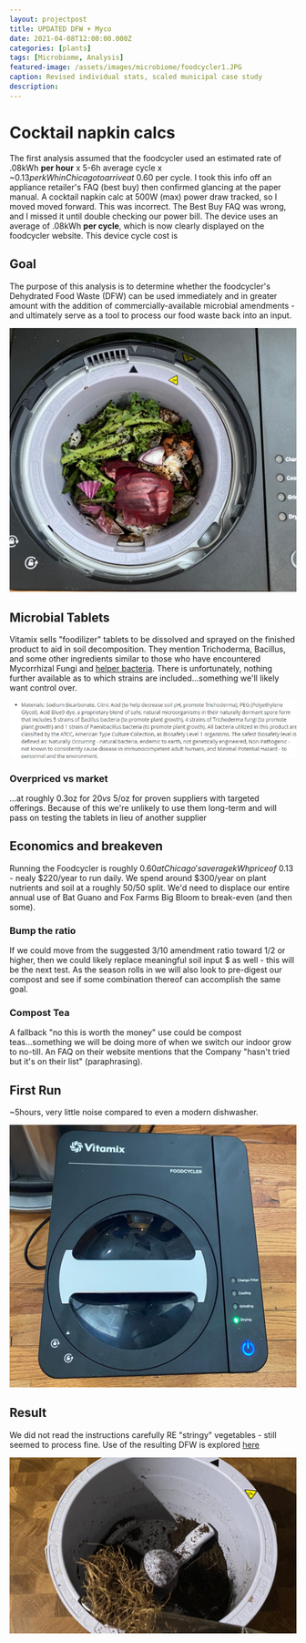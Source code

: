 ```yaml
---
layout: projectpost
title: UPDATED DFW + Myco
date: 2021-04-08T12:00:00.000Z
categories: [plants]
tags: [Microbiome, Analysis]
featured-image: /assets/images/microbiome/foodcycler1.JPG
caption: Revised individual stats, scaled municipal case study 
description: 
---
```

# Cocktail napkin calcs
 
The first analysis assumed that the foodcycler used an estimated rate of .08kWh <b>per hour</b> x 5-6h average cycle x ~$0.13 per kWh in Chicago to arrive at ~$0.60 per cycle. I took this info off an appliance retailer's FAQ (best buy) then confirmed glancing at the paper manual. A cocktail napkin calc at 500W (max) power draw tracked, so I moved moved forward. This was incorrect. The Best Buy FAQ was wrong, and I missed it until double checking our power bill. The device uses an average of .08kWh <b>per cycle</b>, which is now clearly displayed on the foodcycler website. This device cycle cost is 
 
## Goal
 
The purpose of this analysis is to determine whether the foodcycler's Dehydrated Food Waste (DFW) can be used immediately and in greater amount with the addition of commercially-available microbial amendments - and ultimately serve as a tool to process our food waste back into an input.
 
<a data-fancybox="gallery" href="/assets/images/microbiome/foodcycler1.JPG"><img class="projectimage" src="/assets/images/microbiome/foodcycler1.JPG"></a>
 
## Microbial Tablets
Vitamix sells "foodilizer" tablets to be dissolved and sprayed on the finished product to aid in soil decomposition. They mention Trichoderma, Bacillus, and some other ingredients similar to those who have encountered Mycorrhizal Fungi and <a href="https://en.wikipedia.org/wiki/Mycorrhiza_helper_bacteria">helper bacteria</a>. There is unfortunately, nothing further available as to which strains are included...something we'll likely want control over.
 
<a data-fancybox="gallery" href="/assets/images/microbiome/foodcyclertabs.JPG"><img class="projectimage" src="/assets/images/microbiome/foodcyclertabs.JPG"></a>
 
### Overpriced vs market
 
...at roughly 0.3oz for $20 vs ~$5/oz for proven suppliers with targeted offerings. Because of this we're unlikely to use them long-term and will pass on testing the tablets in lieu of another supplier
 
## Economics and breakeven
 
Running the Foodcycler is roughly $0.60 at Chicago's average kWh price of ~$0.13 - nealy $220/year to run daily. We spend around $300/year on plant nutrients and soil at a roughly 50/50 split. We'd need to displace our entire annual use of Bat Guano and Fox Farms Big Bloom to break-even (and then some).
 
### Bump the ratio
 
If we could move from the suggested 3/10 amendment ratio toward 1/2 or higher, then we could likely replace meaningful soil input $ as well - this will be the next test. As the season rolls in we will also look to pre-digest our compost and see if some combination thereof can accomplish the same goal.
 
### Compost Tea
 
A fallback "no this is worth the money" use could be compost teas...something we will be doing more of when we switch our indoor grow to no-till. An FAQ on their website mentions that the Company "hasn't tried but it's on their list" (paraphrasing).
 
## First Run
 
~5hours, very little noise compared to even a modern dishwasher.
 
<a data-fancybox="gallery" href="/assets/images/microbiome/foodcycler2.JPG"><img class="projectimage" src="/assets/images/microbiome/foodcycler2.JPG"></a>
 
## Result
We did not read the instructions carefully RE "stringy" vegetables - still seemed to process fine. Use of the resulting DFW is explored <a href="https://clarkadisney.github.io/plants/2021/02/02/mycotest1.html">here<a/>
 
 
 
 
<a data-fancybox="gallery" href="/assets/images/microbiome/foodcycler4.JPG"><img class="projectimage" src="/assets/images/microbiome/foodcycler4.JPG"></a>
 
 
 

